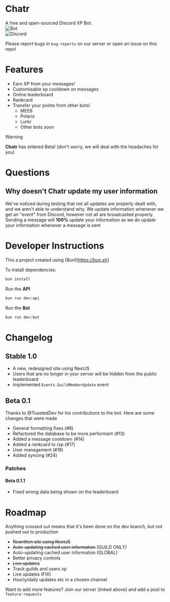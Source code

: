 # Chatr
A free and open-sourced Discord XP Bot.  
![Bot](https://img.shields.io/badge/Invite%20Chatr-5865F2?style=for-the-badge&logo=discord&logoColor=white)  
![Discord](https://img.shields.io/discord/1249813817706283019?style=for-the-badge&logo=discord&logoColor=white&label=Support%20Server&color=%235865F2)

Please report bugs in `bug-reports` on our server or open an issue on this repo!

# Features
- Earn XP from your messages!
- Customisable xp cooldown on messages
- Online leaderboard
- Rankcard
- Transfer your points from other bots!
  - MEE6
  - Polaris
  - Lurkr
  - Other bots soon

> [!WARNING]
> **Chatr** has entered Beta! (don't worry, we will deal with the headaches for you)

# Questions
## Why doesn't Chatr update my user information
We've noticed during testing that not all updates are properly dealt with, and we aren't able to understand why. We update information whenever we get an "event" from Discord, however not all are broadcasted properly.  
Sending a message will **100%** update your information as we do update your information whenever a message is sent

# Developer Instructions

This a project created using (Bun)[https://bun.sh]

To install dependencies:

```bash
bun install
```

Run the **API**
```bash
bun run dev:api
```  
Run the **Bot** 
```bash
bun run dev:bot
```

# Changelog
## Stable 1.0
* A new, redesigned site using NextJS
* Users that are no longer in your server will be hidden from the public leaderboard
* Implemented `Events.GuildMemberUpdate` event

## Beta 0.1
Thanks to @ToastedDev for his contributions to the bot. Here are some changes that were made
* General formatting fixes (#8)
* Refactored the database to be more performant (#13)
* Added a message cooldown (#14)
* Added a rankcard to /xp (#17)
* User management (#19)
* Added syncing (#24)
### Patches
#### Beta 0.1.1
* Fixed wrong data being shown on the leaderboard

# Roadmap
Anything crossed out means that it's been done on the dev branch, but not pushed out to production
* ~~Rewritten site using NextJS~~
* ~~Auto-updating cached user information~~ (GUILD ONLY)
* Auto-updating cached user information (GLOBAL)
* Better privacy controls
* ~~Live updates~~
* Track guilds and users xp
* Live updates (FIX)
* Hourly/daily updates etc in a chosen channel


Want to add more features? Join our server (linked above) and add a post to `feature-requests`
